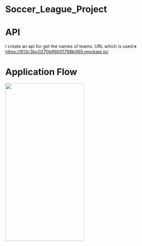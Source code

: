 # Soccer_League_Project

# API
I create an api for get the names of teams. 
URL which is used=> https://613c3bc0270b96001798b060.mockapi.io/

# Application Flow
<img src="https://user-images.githubusercontent.com/52356960/133387716-1684ebf3-a187-410e-a1cc-28835e9bee60.gif" width="250" height="500" />
